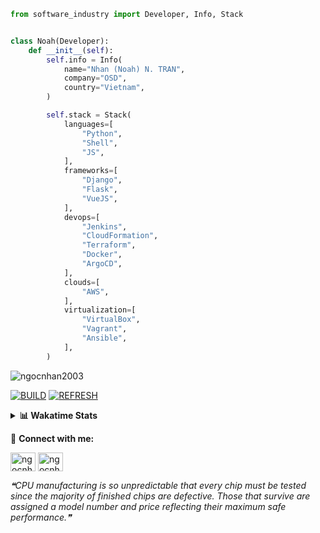 ```python
from software_industry import Developer, Info, Stack


class Noah(Developer):
    def __init__(self):
        self.info = Info(
            name="Nhan (Noah) N. TRAN",
            company="OSD",
            country="Vietnam",
        )

        self.stack = Stack(
            languages=[
                "Python",
                "Shell",
                "JS",
            ],
            frameworks=[
                "Django",
                "Flask",
                "VueJS",
            ],
            devops=[
                "Jenkins",
                "CloudFormation",
                "Terraform",
                "Docker",
                "ArgoCD",
            ],
            clouds=[
                "AWS",
            ],
            virtualization=[
                "VirtualBox",
                "Vagrant",
                "Ansible",
            ],
        )
```
<img src="https://komarev.com/ghpvc/?username=ngocnhan2003&label=Profile%20views&color=0e75b6&style=flat" alt="ngocnhan2003" /> 

[![BUILD](https://github.com/ngocnhan2003/ngocnhan2003/actions/workflows/001_build.yml/badge.svg)](https://github.com/ngocnhan2003/ngocnhan2003/actions/workflows/001_build.yml)
[![REFRESH](https://github.com/ngocnhan2003/ngocnhan2003/actions/workflows/002_refresh.yml/badge.svg)](https://github.com/ngocnhan2003/ngocnhan2003/actions/workflows/002_refresh.yml)

<details> 
  <summary><b>📊 Wakatime Stats</b></summary>
  <br>
  
<!--START_SECTION:waka-->
![Code Time](http://img.shields.io/badge/Code%20Time-628%20hrs%2015%20mins-blue)

**I'm an Early 🐤** 

```text
🌞 Morning    51 commits     █████░░░░░░░░░░░░░░░░░░░░   23.29% 
🌆 Daytime    87 commits     ██████████░░░░░░░░░░░░░░░   39.73% 
🌃 Evening    50 commits     █████░░░░░░░░░░░░░░░░░░░░   22.83% 
🌙 Night      31 commits     ███░░░░░░░░░░░░░░░░░░░░░░   14.16%

```
📅 **I'm Most Productive on Tuesday** 

```text
Monday       36 commits     ████░░░░░░░░░░░░░░░░░░░░░   16.44% 
Tuesday      124 commits    ██████████████░░░░░░░░░░░   56.62% 
Wednesday    26 commits     ███░░░░░░░░░░░░░░░░░░░░░░   11.87% 
Thursday     5 commits      ░░░░░░░░░░░░░░░░░░░░░░░░░   2.28% 
Friday       4 commits      ░░░░░░░░░░░░░░░░░░░░░░░░░   1.83% 
Saturday     9 commits      █░░░░░░░░░░░░░░░░░░░░░░░░   4.11% 
Sunday       15 commits     █░░░░░░░░░░░░░░░░░░░░░░░░   6.85%

```


📊 **This Week I Spent My Time On** 

```text
⌚︎ Time Zone: Asia/Ho_Chi_Minh

💬 Programming Languages: 
Go                       5 hrs 59 mins       ███████████████████░░░░░░   77.48% 
GraphQL                  25 mins             █░░░░░░░░░░░░░░░░░░░░░░░░   5.45% 
JavaScript               19 mins             █░░░░░░░░░░░░░░░░░░░░░░░░   4.12% 
Bash                     15 mins             ░░░░░░░░░░░░░░░░░░░░░░░░░   3.38% 
Other                    14 mins             ░░░░░░░░░░░░░░░░░░░░░░░░░   3.17%

🔥 Editors: 
GoLand                   6 hrs 27 mins       █████████████████████░░░░   83.67% 
VS Code                  1 hr 15 mins        ████░░░░░░░░░░░░░░░░░░░░░   16.33%

💻 Operating System: 
Linux                    7 hrs 43 mins       █████████████████████████   100.0%

```

**I Mostly Code in Python** 

```text
Python                   14 repos            ███████████░░░░░░░░░░░░░░   43.75% 
JavaScript               6 repos             ████░░░░░░░░░░░░░░░░░░░░░   18.75% 
TypeScript               2 repos             █░░░░░░░░░░░░░░░░░░░░░░░░   6.25% 
Kotlin                   2 repos             █░░░░░░░░░░░░░░░░░░░░░░░░   6.25% 
Vue                      2 repos             █░░░░░░░░░░░░░░░░░░░░░░░░   6.25%

```



 Last Updated on 09/11/2022 00:51:13 UTC+7
<!--END_SECTION:waka-->
</details>

🔗 **Connect with me:**

<a href="https://linkedin.com/in/ngocnhan2003" target="blank"><img align="center" src="https://raw.githubusercontent.com/rahuldkjain/github-profile-readme-generator/master/src/images/icons/Social/linked-in-alt.svg" alt="ngocnhan2003" height="30" width="40" /></a>
<a href="https://instagram.com/ngocnhan2003" target="blank"><img align="center" src="https://raw.githubusercontent.com/rahuldkjain/github-profile-readme-generator/master/src/images/icons/Social/instagram.svg" alt="ngocnhan2003" height="30" width="40" /></a>


<!--STARTS_HERE_QUOTE_README-->
<i>❝CPU manufacturing is so unpredictable that every chip must be tested since the majority of finished chips are defective. Those that survive are assigned a model number and price reflecting their maximum safe performance.❞</i>
<!--ENDS_HERE_QUOTE_README-->

